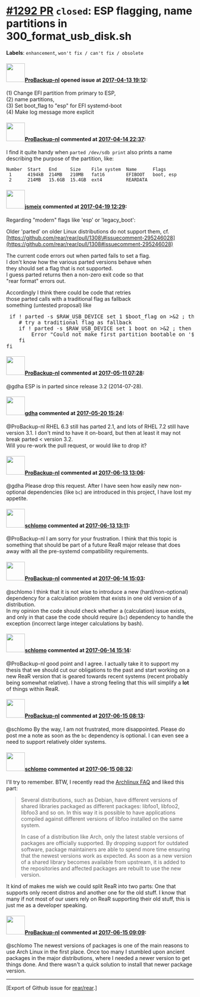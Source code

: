 [\#1292 PR](https://github.com/rear/rear/pull/1292) `closed`: ESP flagging, name partitions in 300\_format\_usb\_disk.sh
========================================================================================================================

**Labels**: `enhancement`, `won't fix / can't fix / obsolete`

#### <img src="https://avatars.githubusercontent.com/u/515451?u=4f985fa15d087babc5049c337be90b42b56c8b8b&v=4" width="50">[ProBackup-nl](https://github.com/ProBackup-nl) opened issue at [2017-04-13 19:12](https://github.com/rear/rear/pull/1292):

(1) Change EFI partition from primary to ESP,  
(2) name partitions,  
(3) Set boot\_flag to "esp" for EFI systemd-boot  
(4) Make log message more explicit

#### <img src="https://avatars.githubusercontent.com/u/515451?u=4f985fa15d087babc5049c337be90b42b56c8b8b&v=4" width="50">[ProBackup-nl](https://github.com/ProBackup-nl) commented at [2017-04-14 22:37](https://github.com/rear/rear/pull/1292#issuecomment-294249653):

I find it quite handy when `parted /dev/sdb print` also prints a name
describing the purpose of the partition, like:

    Number  Start   End     Size    File system  Name      Flags
     1      4194kB  214MB   210MB   fat16        EFIBOOT   boot, esp
     2      214MB   15.6GB  15.4GB  ext4         REARDATA

#### <img src="https://avatars.githubusercontent.com/u/1788608?u=925fc54e2ce01551392622446ece427f51e2f0ce&v=4" width="50">[jsmeix](https://github.com/jsmeix) commented at [2017-04-19 12:29](https://github.com/rear/rear/pull/1292#issuecomment-295250803):

Regarding "modern" flags like 'esp' or 'legacy\_boot':

Older 'parted' on older Linux distributions do not support them, cf.  
[https://github.com/rear/rear/pull/1308\#issuecomment-295246028](https://github.com/rear/rear/pull/1308#issuecomment-295246028)

The current code errors out when parted fails to set a flag.  
I don't know how the various parted versions behave when  
they should set a flag that is not supported.  
I guess parted returns then a non-zero exit code so that  
"rear format" errors out.

Accordingly I think there could be code that retries  
those parted calls with a traditional flag as fallback  
something (untested proposal) like

<pre>
 if ! parted -s $RAW_USB_DEVICE set 1 $boot_flag on >&2 ; then
    # try a traditional flag as fallback
    if ! parted -s $RAW_USB_DEVICE set 1 boot on >&2 ; then
        Error "Could not make first partition bootable on '$RAW_USB_DEVICE'"
    fi
fi
</pre>

#### <img src="https://avatars.githubusercontent.com/u/515451?u=4f985fa15d087babc5049c337be90b42b56c8b8b&v=4" width="50">[ProBackup-nl](https://github.com/ProBackup-nl) commented at [2017-05-11 07:28](https://github.com/rear/rear/pull/1292#issuecomment-300706250):

@gdha ESP is in parted since release 3.2 (2014-07-28).

#### <img src="https://avatars.githubusercontent.com/u/888633?u=cdaeb31efcc0048d3619651aa18dd4b76e636b21&v=4" width="50">[gdha](https://github.com/gdha) commented at [2017-05-20 15:24](https://github.com/rear/rear/pull/1292#issuecomment-302879718):

@ProBackup-nl RHEL 6.3 still has parted 2.1, and lots of RHEL 7.2 still
have version 3.1. I don't mind to have it on-board, but then at least it
may not break parted &lt; version 3.2.  
Will you re-work the pull request, or would like to drop it?

#### <img src="https://avatars.githubusercontent.com/u/515451?u=4f985fa15d087babc5049c337be90b42b56c8b8b&v=4" width="50">[ProBackup-nl](https://github.com/ProBackup-nl) commented at [2017-06-13 13:06](https://github.com/rear/rear/pull/1292#issuecomment-308109313):

@gdha Please drop this request. After I have seen how easily new
non-optional dependencies (like `bc`) are introduced in this project, I
have lost my appetite.

#### <img src="https://avatars.githubusercontent.com/u/101384?v=4" width="50">[schlomo](https://github.com/schlomo) commented at [2017-06-13 13:11](https://github.com/rear/rear/pull/1292#issuecomment-308110667):

@ProBackup-nl I am sorry for your frustration. I think that this topic
is something that should be part of a future ReaR major release that
does away with all the pre-systemd compatibility requirements.

#### <img src="https://avatars.githubusercontent.com/u/515451?u=4f985fa15d087babc5049c337be90b42b56c8b8b&v=4" width="50">[ProBackup-nl](https://github.com/ProBackup-nl) commented at [2017-06-14 15:03](https://github.com/rear/rear/pull/1292#issuecomment-308460041):

@schlomo I think that it is not wise to introduce a new
(hard/non-optional) dependency for a calculation problem that exists in
one old version of a distribution.  
In my opinion the code should check whether a (calculation) issue
exists, and only in that case the code should require (`bc`) dependency
to handle the exception (incorrect large integer calculations by bash).

#### <img src="https://avatars.githubusercontent.com/u/101384?v=4" width="50">[schlomo](https://github.com/schlomo) commented at [2017-06-14 15:14](https://github.com/rear/rear/pull/1292#issuecomment-308463574):

@ProBackup-nl good point and I agree. I actually take it to support my
thesis that we should cut our obligations to the past and start working
on a new ReaR version that is geared towards recent systems (recent
probably being somewhat relative). I have a strong feeling that this
will simplify a **lot** of things within ReaR.

#### <img src="https://avatars.githubusercontent.com/u/515451?u=4f985fa15d087babc5049c337be90b42b56c8b8b&v=4" width="50">[ProBackup-nl](https://github.com/ProBackup-nl) commented at [2017-06-15 08:13](https://github.com/rear/rear/pull/1292#issuecomment-308661448):

@schlomo By the way, I am not frustrated, more disappointed. Please do
post me a note as soon as the `bc` dependency is optional. I can even
see a need to support relatively older systems.

#### <img src="https://avatars.githubusercontent.com/u/101384?v=4" width="50">[schlomo](https://github.com/schlomo) commented at [2017-06-15 08:32](https://github.com/rear/rear/pull/1292#issuecomment-308665918):

I'll try to remember. BTW, I recently read the [Archlinux
FAQ](https://wiki.archlinux.org/index.php/Frequently_asked_questions#Why_is_there_only_a_single_version_of_each_shared_library_in_the_official_repositories.3F)
and liked this part:

> Several distributions, such as Debian, have different versions of
> shared libraries packaged as different packages: libfoo1, libfoo2,
> libfoo3 and so on. In this way it is possible to have applications
> compiled against different versions of libfoo installed on the same
> system.
>
> In case of a distribution like Arch, only the latest stable versions
> of packages are officially supported. By dropping support for outdated
> software, package maintainers are able to spend more time ensuring
> that the newest versions work as expected. As soon as a new version of
> a shared library becomes available from upstream, it is added to the
> repositories and affected packages are rebuilt to use the new version.

It kind of makes me wish we could split ReaR into two parts: One that
supports only recent distros and another one for the old stuff. I know
that many if not most of our users rely on ReaR supporting their old
stuff, this is just me as a developer speaking.

#### <img src="https://avatars.githubusercontent.com/u/515451?u=4f985fa15d087babc5049c337be90b42b56c8b8b&v=4" width="50">[ProBackup-nl](https://github.com/ProBackup-nl) commented at [2017-06-15 09:09](https://github.com/rear/rear/pull/1292#issuecomment-308674800):

@schlomo The newest versions of packages is one of the main reasons to
use Arch Linux in the first place. Once too many I stumbled upon ancient
packages in the major distributions, where I needed a newer version to
get things done. And there wasn't a quick solution to install that newer
package version.

------------------------------------------------------------------------

\[Export of Github issue for
[rear/rear](https://github.com/rear/rear).\]
